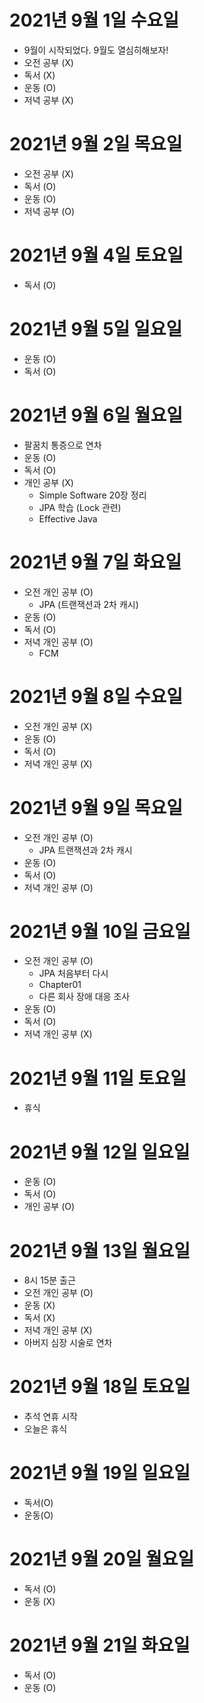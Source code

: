
# 2021년 9월 1일 수요일 

- 9월이 시작되었다. 9월도 열심히해보자!
- 오전 공부 (X)
- 독서 (X)
- 운동 (O)
- 저녁 공부 (X)

# 2021년 9월 2일 목요일 

- 오전 공부 (X)
- 독서 (O)
- 운동 (O)
- 저녁 공부 (O)

# 2021년 9월 4일 토요일 

- 독서 (O)

# 2021년 9월 5일 일요일 

- 운동 (O)
- 독서 (O)

# 2021년 9월 6일 월요일 

- 팔꿈치 통증으로 연차
- 운동 (O)
- 독서 (O)
- 개인 공부 (X)
    - Simple Software 20장 정리 
    - JPA 학습 (Lock 관련) 
    - Effective Java 

# 2021년 9월 7일 화요일 

- 오전 개인 공부 (O)
    - JPA (트랜잭션과 2차 캐시)
- 운동 (O)
- 독서 (O)
- 저녁 개인 공부 (O)
  - FCM

# 2021년 9월 8일 수요일

- 오전 개인 공부 (X)
- 운동 (O)
- 독서 (O)
- 저녁 개인 공부 (X)

# 2021년 9월 9일 목요일 

- 오전 개인 공부 (O)
  - JPA 트랜잭션과 2차 캐시 
- 운동 (O)
- 독서 (O)
- 저녁 개인 공부 (O)

# 2021년 9월 10일 금요일 

- 오전 개인 공부 (O)
  - JPA 처음부터 다시 
  - Chapter01
  - 다른 회사 장애 대응 조사 
- 운동 (O)
- 독서 (O)
- 저녁 개인 공부 (X)

# 2021년 9월 11일 토요일 

- 휴식 

# 2021년 9월 12일 일요일 

- 운동 (O)
- 독서 (O)
- 개인 공부 (O)

# 2021년 9월 13일 월요일 

- 8시 15분 출근 
- 오전 개인 공부 (O)
- 운동 (X)
- 독서 (X)
- 저녁 개인 공부 (X)
- 아버지 심장 시술로 연차

# 2021년 9월 18일 토요일 

- 추석 연휴 시작 
- 오늘은 휴식 

# 2021년 9월 19일 일요일 

- 독서(O)
- 운동(O)

# 2021년 9월 20일 월요일 

- 독서 (O)
- 운동 (X)

# 2021년 9월 21일 화요일 

- 독서 (O)
- 운동 (O)
